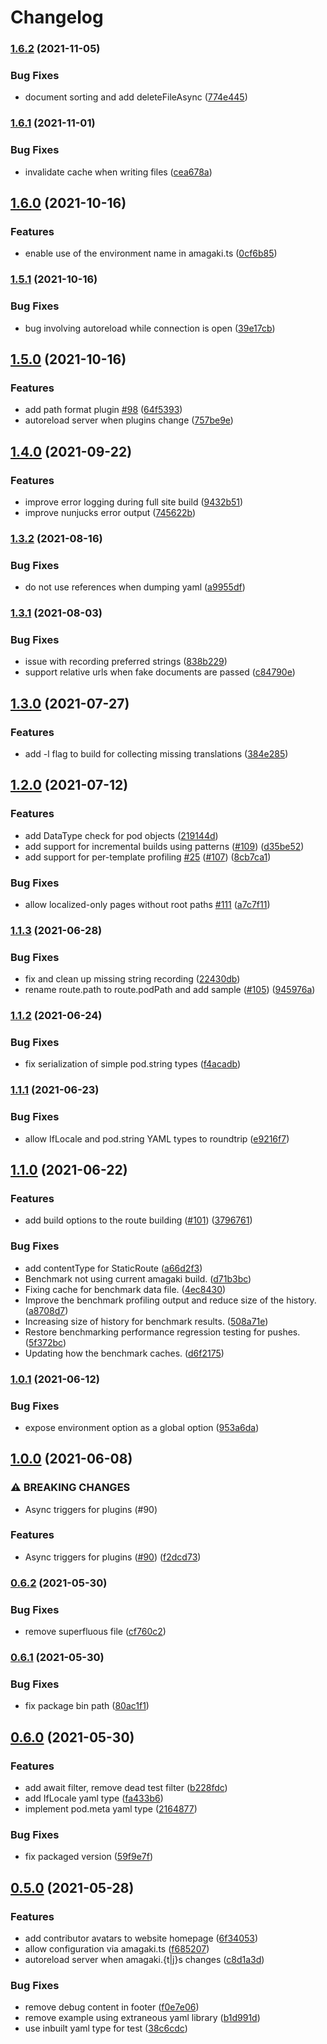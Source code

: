 # Changelog

### [1.6.2](https://www.github.com/blinkk/amagaki/compare/v1.6.1...v1.6.2) (2021-11-05)


### Bug Fixes

* document sorting and add deleteFileAsync ([774e445](https://www.github.com/blinkk/amagaki/commit/774e4450d83df82855d6b96a3636d07e108eaa52))

### [1.6.1](https://www.github.com/blinkk/amagaki/compare/v1.6.0...v1.6.1) (2021-11-01)


### Bug Fixes

* invalidate cache when writing files ([cea678a](https://www.github.com/blinkk/amagaki/commit/cea678a68c80709044bed62525ec67d279cc7ed2))

## [1.6.0](https://www.github.com/blinkk/amagaki/compare/v1.5.1...v1.6.0) (2021-10-16)


### Features

* enable use of the environment name in amagaki.ts ([0cf6b85](https://www.github.com/blinkk/amagaki/commit/0cf6b857b693b6e2b62586e6eb673697e111618a))

### [1.5.1](https://www.github.com/blinkk/amagaki/compare/v1.5.0...v1.5.1) (2021-10-16)


### Bug Fixes

* bug involving autoreload while connection is open ([39e17cb](https://www.github.com/blinkk/amagaki/commit/39e17cb2daca522c0586a445cabf2f84815e7224))

## [1.5.0](https://www.github.com/blinkk/amagaki/compare/v1.4.0...v1.5.0) (2021-10-16)


### Features

* add path format plugin [#98](https://www.github.com/blinkk/amagaki/issues/98) ([64f5393](https://www.github.com/blinkk/amagaki/commit/64f53934924c9a1ebe43da027eec05ddb0377609))
* autoreload server when plugins change ([757be9e](https://www.github.com/blinkk/amagaki/commit/757be9e1c5ef56fc2dc422796c15eb17c0113d02))

## [1.4.0](https://www.github.com/blinkk/amagaki/compare/v1.3.2...v1.4.0) (2021-09-22)


### Features

* improve error logging during full site build ([9432b51](https://www.github.com/blinkk/amagaki/commit/9432b5135dbc9ae06a677fd573ad86a0bb481e96))
* improve nunjucks error output ([745622b](https://www.github.com/blinkk/amagaki/commit/745622b584a8f14e17d86dad3ddba6b37560901f))

### [1.3.2](https://www.github.com/blinkk/amagaki/compare/v1.3.1...v1.3.2) (2021-08-16)


### Bug Fixes

* do not use references when dumping yaml ([a9955df](https://www.github.com/blinkk/amagaki/commit/a9955df98f1c2dba316a30581e2db7324a44ca66))

### [1.3.1](https://www.github.com/blinkk/amagaki/compare/v1.3.0...v1.3.1) (2021-08-03)


### Bug Fixes

* issue with recording preferred strings ([838b229](https://www.github.com/blinkk/amagaki/commit/838b229838d1584323e6d9aa4b4829a11a67b6c6))
* support relative urls when fake documents are passed ([c84790e](https://www.github.com/blinkk/amagaki/commit/c84790eadac6528eec0f710a183810f5f333a8e7))

## [1.3.0](https://www.github.com/blinkk/amagaki/compare/v1.2.0...v1.3.0) (2021-07-27)


### Features

* add -l flag to build for collecting missing translations ([384e285](https://www.github.com/blinkk/amagaki/commit/384e28520c7b3eec313cacc80c2737847bbf92e8))

## [1.2.0](https://www.github.com/blinkk/amagaki/compare/v1.1.3...v1.2.0) (2021-07-12)


### Features

* add DataType check for pod objects ([219144d](https://www.github.com/blinkk/amagaki/commit/219144d93968432a3cd11562b851fad8c7a687f8))
* add support for incremental builds using patterns ([#109](https://www.github.com/blinkk/amagaki/issues/109)) ([d35be52](https://www.github.com/blinkk/amagaki/commit/d35be520f41277351e8c8e7952dc155657693c0f))
* add support for per-template profiling [#25](https://www.github.com/blinkk/amagaki/issues/25) ([#107](https://www.github.com/blinkk/amagaki/issues/107)) ([8cb7ca1](https://www.github.com/blinkk/amagaki/commit/8cb7ca11ca9bf15be2471f07a9ff3734da3c4be1))


### Bug Fixes

* allow localized-only pages without root paths [#111](https://www.github.com/blinkk/amagaki/issues/111) ([a7c7f11](https://www.github.com/blinkk/amagaki/commit/a7c7f1195149619fdc107ecdc0731311764d5aa4))

### [1.1.3](https://www.github.com/blinkk/amagaki/compare/v1.1.2...v1.1.3) (2021-06-28)


### Bug Fixes

* fix and clean up missing string recording ([22430db](https://www.github.com/blinkk/amagaki/commit/22430dba5b54e0971cb129daed8786ba90d083cd))
* rename route.path to route.podPath and add sample ([#105](https://www.github.com/blinkk/amagaki/issues/105)) ([945976a](https://www.github.com/blinkk/amagaki/commit/945976a5d409347ec46cb36e845fcd4b0970c4a3))

### [1.1.2](https://www.github.com/blinkk/amagaki/compare/v1.1.1...v1.1.2) (2021-06-24)


### Bug Fixes

* fix serialization of simple pod.string types ([f4acadb](https://www.github.com/blinkk/amagaki/commit/f4acadbcf52e84f8e3adddfb8320b092785bdb4d))

### [1.1.1](https://www.github.com/blinkk/amagaki/compare/v1.1.0...v1.1.1) (2021-06-23)


### Bug Fixes

* allow IfLocale and pod.string YAML types to roundtrip ([e9216f7](https://www.github.com/blinkk/amagaki/commit/e9216f7401d15b23c79337718520b2a14d7f4bac))

## [1.1.0](https://www.github.com/blinkk/amagaki/compare/v1.0.1...v1.1.0) (2021-06-22)


### Features

* add build options to the route building ([#101](https://www.github.com/blinkk/amagaki/issues/101)) ([3796761](https://www.github.com/blinkk/amagaki/commit/37967616a0ea4bede673eb2357a2d6c0555b19dd))


### Bug Fixes

* add contentType for StaticRoute ([a66d2f3](https://www.github.com/blinkk/amagaki/commit/a66d2f36802f57c2b93939c6ec4a6a416f3c877f))
* Benchmark not using current amagaki build. ([d71b3bc](https://www.github.com/blinkk/amagaki/commit/d71b3bc14ec280727369892499ea1184488931cf))
* Fixing cache for benchmark data file. ([4ec8430](https://www.github.com/blinkk/amagaki/commit/4ec8430b6513d9c6eec94e08e7b488c11965dd7f))
* Improve the benchmark profiling output and reduce size of the history. ([a8708d7](https://www.github.com/blinkk/amagaki/commit/a8708d763c6f532462d4218997b167723b91b7ab))
* Increasing size of history for benchmark results. ([508a71e](https://www.github.com/blinkk/amagaki/commit/508a71e59637ea072c89e8b96ee96fa34ad4204d))
* Restore benchmarking performance regression testing for pushes. ([5f372bc](https://www.github.com/blinkk/amagaki/commit/5f372bc2b6c87075117f63e1e8077f0fa26d9b59))
* Updating how the benchmark caches. ([d6f2175](https://www.github.com/blinkk/amagaki/commit/d6f217501727aecc6076673876ecff5007e98ac4))

### [1.0.1](https://www.github.com/blinkk/amagaki/compare/v1.0.0...v1.0.1) (2021-06-12)


### Bug Fixes

* expose environment option as a global option ([953a6da](https://www.github.com/blinkk/amagaki/commit/953a6dacca95697018f21100f9eca8e06175733d))

## [1.0.0](https://www.github.com/blinkk/amagaki/compare/v0.6.2...v1.0.0) (2021-06-08)


### ⚠ BREAKING CHANGES

* Async triggers for plugins (#90)

### Features

* Async triggers for plugins ([#90](https://www.github.com/blinkk/amagaki/issues/90)) ([f2dcd73](https://www.github.com/blinkk/amagaki/commit/f2dcd73d25f70339830d5d7d9f106dbb0e187705))

### [0.6.2](https://www.github.com/blinkk/amagaki/compare/v0.6.1...v0.6.2) (2021-05-30)


### Bug Fixes

* remove superfluous file ([cf760c2](https://www.github.com/blinkk/amagaki/commit/cf760c2d7fc0e5b562ab25b1da4eddac66e36365))

### [0.6.1](https://www.github.com/blinkk/amagaki/compare/v0.6.0...v0.6.1) (2021-05-30)


### Bug Fixes

* fix package bin path ([80ac1f1](https://www.github.com/blinkk/amagaki/commit/80ac1f1e809505cd37578798b6b432bf5fc626ef))

## [0.6.0](https://www.github.com/blinkk/amagaki/compare/v0.5.0...v0.6.0) (2021-05-30)


### Features

* add await filter, remove dead test filter ([b228fdc](https://www.github.com/blinkk/amagaki/commit/b228fdce88ae1da9cd37bfd56432b8ea4d6fa9a6))
* add IfLocale yaml type ([fa433b6](https://www.github.com/blinkk/amagaki/commit/fa433b670f2a663acc93da5b6370e52e541fb6f6))
* implement pod.meta yaml type ([2164877](https://www.github.com/blinkk/amagaki/commit/2164877e2a989f1984adaf288a399573fe1352bb))


### Bug Fixes

* fix packaged version ([59f9e7f](https://www.github.com/blinkk/amagaki/commit/59f9e7f71c4eaadffab6af6eea589593f8ab10ef))

## [0.5.0](https://www.github.com/blinkk/amagaki/compare/v0.4.0...v0.5.0) (2021-05-28)


### Features

* add contributor avatars to website homepage ([6f34053](https://www.github.com/blinkk/amagaki/commit/6f34053a9408f1fe5ede06a1d432e986a42ebe10))
* allow configuration via amagaki.ts ([f685207](https://www.github.com/blinkk/amagaki/commit/f6852073f965aef32a04a44b666c74773a435ed9))
* autoreload server when amagaki.{t|j}s changes ([c8d1a3d](https://www.github.com/blinkk/amagaki/commit/c8d1a3d1353c3e0cf1cfcd93fb8359fbc22ddb43))


### Bug Fixes

* remove debug content in footer ([f0e7e06](https://www.github.com/blinkk/amagaki/commit/f0e7e066442eaab8b4c95e0701faaf2e50c08e48))
* remove example using extraneous yaml library ([b1d991d](https://www.github.com/blinkk/amagaki/commit/b1d991d1e77779ecb4b550f41553d1e508a4331b))
* use inbuilt yaml type for test ([38c6cdc](https://www.github.com/blinkk/amagaki/commit/38c6cdc59bb83b403c9ac522487e4cfaf45d7e49))

